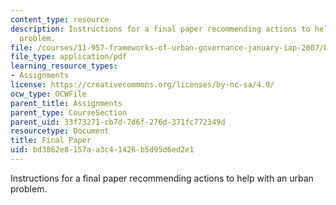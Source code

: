```yaml
---
content_type: resource
description: Instructions for a final paper recommending actions to help with an urban
  problem.
file: /courses/11-957-frameworks-of-urban-governance-january-iap-2007/bd3862e8157aa3c41426b5d95d6ed2e1_finalpaper.pdf
file_type: application/pdf
learning_resource_types:
- Assignments
license: https://creativecommons.org/licenses/by-nc-sa/4.0/
ocw_type: OCWFile
parent_title: Assignments
parent_type: CourseSection
parent_uid: 33f73271-cb7d-7d6f-276d-371fc772349d
resourcetype: Document
title: Final Paper
uid: bd3862e8-157a-a3c4-1426-b5d95d6ed2e1
---
```

Instructions for a final paper recommending actions to help with an urban problem.